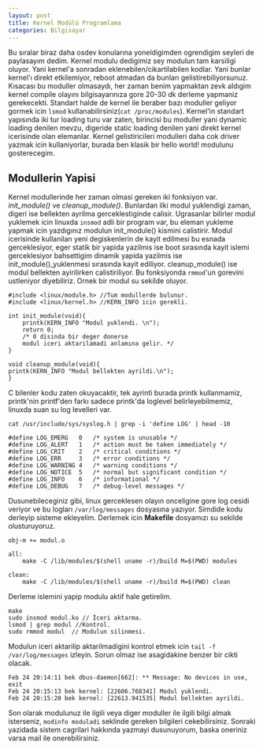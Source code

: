 ```yaml
---
layout: post
title: Kernel Modülü Programlama
categories: Bilgisayar
---
```


Bu sıralar biraz daha osdev konularına yoneldigimden ogrendigim seyleri de paylasayım dedim. Kernel modulu dedigimiz sey modulun tam karsiligi oluyor. Yani kernel'a sonradan eklenebilen/cikartilabilen kodlar. Yani bunlar kernel'ı direkt etkilemiyor, reboot atmadan da bunları gelistirebiliyorsunuz. Kısacası bu moduller olmasaydı, her zaman benim yapmaktan zevk aldıgim kernel compile olayını bilgisayarınıza gore 20-30 dk derleme yapmaniz gerekecekti. Standart halde de kernel ile beraber bazı moduller geliyor gormek icin `lsmod` kullanabilirsiniz(`cat /proc/modules`). Kernel'in standart yapısında iki tur loading turu var zaten, birincisi bu moduller yani dynamic loading denilen mevzu, digeride static loading denilen yani direkt kernel icerisinde olan elemanlar. Kernel gelistiricileri modulleri daha cok driver yazmak icin kullaniyorlar, burada ben klasik bir hello world! modulunu gosterecegim.

## Modullerin Yapisi
Kernel modullerinde her zaman olmasi gereken iki fonksiyon var. _init_module()_ ve _cleanup_module()_. Bunlardan ilki modul yuklendigi zaman, digeri ise bellekten ayrilma gerceklestiginde calisir. Ugrasanlar bilirler modul yuklemek icin linuxda `insmod` adli bir program var, bu eleman yukleme yapmak icin yazdıgınız modulun init_module() kismini calistirir. Modul icerisinde kullanilan yeni degiskenlerin de kayit edilmesi bu esnada gerceklesiyor, eger statik bir yapida yazilmis ise boot sırasında kayit islemi gerceklesiyor
bahsettigim dinamik yapida yazilmis ise init_module()_yuklenmesi sırasında kayit ediliyor. cleanup_module() ise modul bellekten ayirilirken calistiriliyor. Bu fonksiyonda `rmmod`'un gorevini ustleniyor diyebiliriz. Ornek bir modul su sekilde oluyor.

    #include <linux/module.h> //Tum modullerde bulunur.
    #include <linux/kernel.h> //KERN_INFO icin gerekli.

    int init_module(void){
        printk(KERN_INFO "Modul yuklendi. \n");
        return 0;
        /* 0 disinda bir deger donerse
        modul iceri aktarilamadi anlamına gelir. */
    }

    void cleanup_module(void){
    printk(KERN_INFO "Modul bellekten ayrildi.\n");
    }

C bilenler kodu zaten okuyacaktir, tek ayrinti burada printk kullanmamiz, printk'nin printf'den farkı sadece printk'da loglevel belirleyebilmemiz, linuxda suan su log levelleri var.

    cat /usr/include/sys/syslog.h | grep -i 'define LOG' | head -10

    #define LOG_EMERG   0   /* system is unusable */
    #define LOG_ALERT   1   /* action must be taken immediately */
    #define LOG_CRIT    2   /* critical conditions */
    #define LOG_ERR     3   /* error conditions */
    #define LOG_WARNING 4   /* warning conditions */
    #define LOG_NOTICE  5   /* normal but significant condition */
    #define LOG_INFO    6   /* informational */
    #define LOG_DEBUG   7   /* debug-level messages */

Dusunebileceginiz gibi, linux gerceklesen olayın onceligine gore log cesidi veriyor ve bu logları `/var/log/messages` dosyasına yazıyor.  Simdide kodu derleyip sisteme ekleyelim. Derlemek icin **Makefile** dosyamızı su sekilde olusturuyoruz.

    obj-m += modul.o

    all:
        make -C /lib/modules/$(shell uname -r)/build M=$(PWD) modules

    clean:
        make -C /lib/modules/$(shell uname -r)/build M=$(PWD) clean

Derleme islemini yapip modulu aktif hale getirelim.

    make
    sudo insmod modul.ko // İceri aktarma.
    lsmod | grep modul //Kontrol.
    sudo rmmod modul  // Modulun silinmesi.

Modulun iceri aktarilip aktarilmadigini kontrol etmek icin `tail -f /var/log/messages` izleyin. Sorun olmaz ise asagidakine benzer bir cikti olacak.


    Feb 24 20:14:11 bek dbus-daemon[662]: ** Message: No devices in use, exit
    Feb 24 20:15:13 bek kernel: [22606.768341] Modul yuklendi.
    Feb 24 20:15:20 bek kernel: [22613.941535] Modul bellekten ayrildi.


Son olarak modulunuz ile ilgili veya diger moduller ile ilgili bilgi almak isterseniz, `modinfo moduladi` seklinde gereken bilgileri cekebilirsiniz. Sonraki yazidada sistem cagrilari hakkında yazmayi dusunuyorum, baska oneriniz varsa mail ile onerebilirsiniz.
